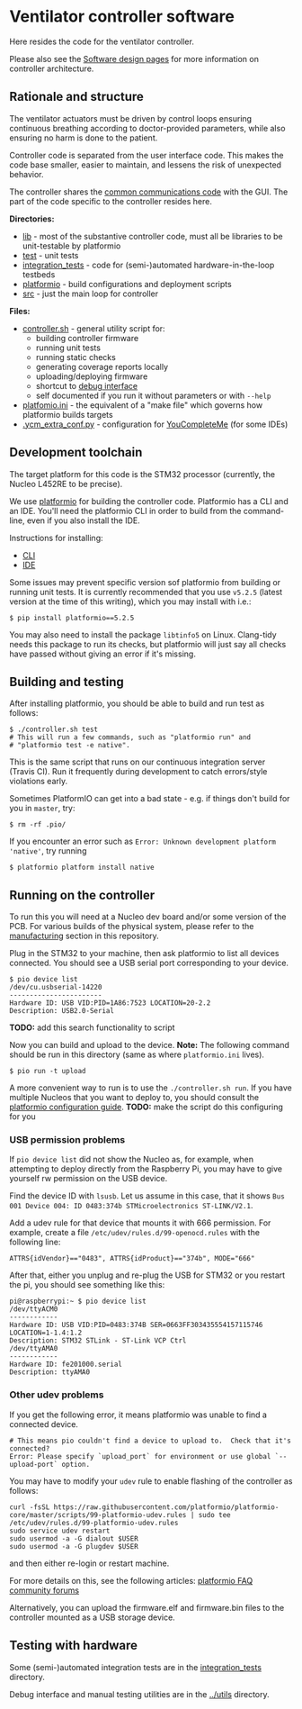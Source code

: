 # Ventilator controller software

Here resides the code for the ventilator controller.

Please also see the [Software design pages](../design/controller_architecture.md) for more information on controller architecture.

## Rationale and structure

The ventilator actuators must be driven by control loops ensuring continuous breathing according to doctor-provided parameters, while also ensuring no harm is done to the patient.

Controller code is separated from the user interface code. This makes the code base smaller, easier to maintain, and lessens the risk of unexpected behavior.

The controller shares the [common communications code](../common) with the GUI. The part of the code specific to the controller resides here.

**Directories:**
* [lib](lib) - most of the substantive controller code, must all be libraries to be unit-testable by platformio
* [test](test) - unit tests
* [integration_tests](integration_tests) - code for (semi-)automated hardware-in-the-loop testbeds
* [platformio](platformio) - build configurations and deployment scripts
* [src](src) - just the main loop for controller

**Files:**
* [controller.sh](controller.sh) - general utility script for:
  * building controller firmware
  * running unit tests
  * running static checks
  * generating coverage reports locally
  * uploading/deploying firmware
  * shortcut to [debug interface](../utils/debug)
  * self documented if you run it without parameters or with `--help`
* [platfomio.ini](platformio.ini) - the equivalent of a "make file" which governs how platformio builds targets
* [.ycm_extra_conf.py](.ycm_extra_conf.py) - configuration for [YouCompleteMe](https://github.com/ycm-core/YouCompleteMe) (for some IDEs)

## Development toolchain

The target platform for this code is the STM32 processor (currently, the Nucleo L452RE to be precise).

We use [platformio](https://platformio.org/) for building the controller code. Platformio has a CLI and an IDE. You'll need the platformio CLI in order to build from the command-line, even if you also install the IDE.

Instructions for installing:
 * [CLI](https://docs.platformio.org/en/latest/core/index.html)
 * [IDE](https://docs.platformio.org/en/latest/integration/ide/pioide.html)

Some issues may prevent specific version sof platformio from building or running unit tests. It is currently recommended that you use `v5.2.5` (latest version at the time of this writing), which you may install with i.e.:

```
$ pip install platformio==5.2.5
```

You may also need to install the package `libtinfo5` on Linux. Clang-tidy needs this package to run its checks, but platformio will just say all checks have passed without giving an error if it's missing.

## Building and testing

After installing platformio, you should be able to build and run test as follows:

```
$ ./controller.sh test
# This will run a few commands, such as "platformio run" and
# "platformio test -e native".
```

This is the same script that runs on our continuous integration server (Travis CI).
Run it frequently during development to catch errors/style violations early.

Sometimes PlatformIO can get into a bad state - e.g. if things don't build for you in `master`, try:

```
$ rm -rf .pio/
```

If you encounter an error such as `Error: Unknown development platform 'native'`, try running

```
$ platformio platform install native
```

## Running on the controller

To run this you will need at a Nucleo dev board and/or some version of the PCB.
For various builds of the physical system, please refer to the [manufacturing](../../manufacturing) section in this repository.

Plug in the STM32 to your machine, then ask platformio to list all devices connected.
You should see a USB serial port corresponding to your device.

```
$ pio device list
/dev/cu.usbserial-14220
-----------------------
Hardware ID: USB VID:PID=1A86:7523 LOCATION=20-2.2
Description: USB2.0-Serial
```

**TODO:** add this search functionality to script

Now you can build and upload to the device.
**Note:** The following command should be run in this directory (same as where `platformio.ini` lives).

```
$ pio run -t upload
```

A more convenient way to run is to use the `./controller.sh run`.
If you have multiple Nucleos that you want to deploy to, you should consult the [platformio configuration guide](platformio).
**TODO:** make the script do this configuring for you

### USB permission problems

If `pio device list` did not show the Nucleo as, for example, when attempting to deploy directly from the Raspberry Pi, you may have to give yourself rw permission on the USB device.

Find the device ID with `lsusb`. Let us assume in this case, that it shows `Bus 001 Device 004: ID 0483:374b STMicroelectronics ST-LINK/V2.1`.

Add a udev rule for that device that mounts it with 666 permission. For example, create a file `/etc/udev/rules.d/99-openocd.rules` with the following line:

```
ATTRS{idVendor}=="0483", ATTRS{idProduct}=="374b", MODE="666"
```

After that, either you unplug and re-plug the USB for STM32 or you restart the pi, you should see something like this:

```
pi@raspberrypi:~ $ pio device list
/dev/ttyACM0
------------
Hardware ID: USB VID:PID=0483:374B SER=0663FF303435554157115746 LOCATION=1-1.4:1.2
Description: STM32 STLink - ST-Link VCP Ctrl
/dev/ttyAMA0
------------
Hardware ID: fe201000.serial
Description: ttyAMA0
```

### Other udev problems

If you get the following error, it means platformio was unable to find a connected device.

```
# This means pio couldn't find a device to upload to.  Check that it's connected?
Error: Please specify `upload_port` for environment or use global `--upload-port` option.
```

You may have to modify your `udev` rule to enable flashing of the controller as follows:

```
curl -fsSL https://raw.githubusercontent.com/platformio/platformio-core/master/scripts/99-platformio-udev.rules | sudo tee /etc/udev/rules.d/99-platformio-udev.rules
sudo service udev restart
sudo usermod -a -G dialout $USER
sudo usermod -a -G plugdev $USER
```
and then either re-login or restart machine.

For more details on this, see the following articles:
[platformio FAQ](https://docs.platformio.org/en/latest/faq.html#platformio-udev-rules)
[community forums](https://community.platformio.org/t/stm32-vs-code-mbed-upload-issue-error-libusb-open-failed-with-libusb-error-access-error-open-failed/10650)

Alternatively, you can upload the firmware.elf and firmware.bin files to the controller mounted as a USB storage device.

## Testing with hardware

Some (semi-)automated integration tests are in the [integration_tests](integration_tests) directory.

Debug interface and manual testing utilities are in the [../utils](../utils) directory.
